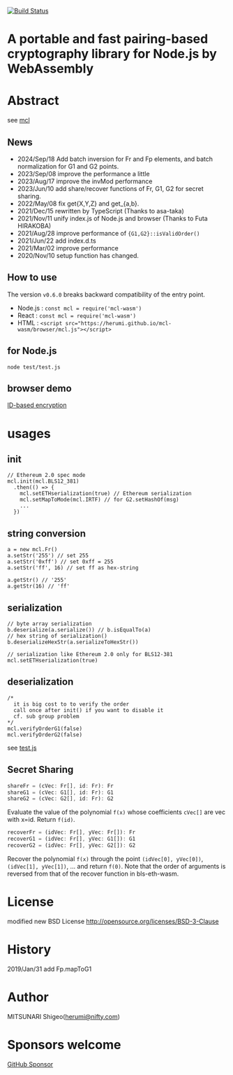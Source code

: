 [![Build Status](https://github.com/herumi/mcl-wasm/actions/workflows/main.yml/badge.svg)](https://github.com/herumi/mcl-wasm/actions/workflows/main.yml)

# A portable and fast pairing-based cryptography library for Node.js by WebAssembly

# Abstract

see [mcl](https://github.com/herumi/mcl)

## News
- 2024/Sep/18 Add batch inversion for Fr and Fp elements, and batch normalization for G1 and G2 points.
- 2023/Sep/08 improve the performance a little
- 2023/Aug/17 improve the invMod performance
- 2023/Jun/10 add share/recover functions of Fr, G1, G2 for secret sharing.
- 2022/May/08 fix get{X,Y,Z} and get\_{a,b}.
- 2021/Dec/15 rewritten by TypeScript (Thanks to asa-taka)
- 2021/Nov/11 unify index.js of Node.js and browser (Thanks to Futa HIRAKOBA)
- 2021/Aug/28 improve performance of `{G1,G2}::isValidOrder()`
- 2021/Jun/22 add index.d.ts
- 2021/Mar/02 improve performance
- 2020/Nov/10 setup function has changed.

## How to use
The version `v0.6.0` breaks backward compatibility of the entry point.

- Node.js : `const mcl = require('mcl-wasm')`
- React : `const mcl = require('mcl-wasm')`
- HTML : `<script src="https://herumi.github.io/mcl-wasm/browser/mcl.js"></script>`

## for Node.js
```
node test/test.js
```

## browser demo
[ID-based encryption](https://herumi.github.io/mcl-wasm/browser/demo.html)

# usages

## init

```
// Ethereum 2.0 spec mode
mcl.init(mcl.BLS12_381)
  .then(() => {
    mcl.setETHserialization(true) // Ethereum serialization
    mcl.setMapToMode(mcl.IRTF) // for G2.setHashOf(msg)
    ...
  })
```

## string conversion

```
a = new mcl.Fr()
a.setStr('255') // set 255
a.setStr('0xff') // set 0xff = 255
a.setStr('ff', 16) // set ff as hex-string

a.getStr() // '255'
a.getStr(16) // 'ff'
```

## serialization

```
// byte array serialization
b.deserialize(a.serialize()) // b.isEqualTo(a)
// hex string of serialization()
b.deserializeHexStr(a.serializeToHexStr())
```

```
// serialization like Ethereum 2.0 only for BLS12-381
mcl.setETHserialization(true)
```

## deserialization
```
/*
  it is big cost to to verify the order
  call once after init() if you want to disable it
  cf. sub group problem
*/
mcl.verifyOrderG1(false)
mcl.verifyOrderG2(false)
```

see [test.js](https://github.com/herumi/mcl-wasm/blob/master/test/test.js)

## Secret Sharing

```typescript
shareFr = (cVec: Fr[], id: Fr): Fr
shareG1 = (cVec: G1[], id: Fr): G1
shareG2 = (cVec: G2[], id: Fr): G2
```
Evaluate the value of the polynomial `f(x)` whose coefficients `cVec[]` are vec with x=id.
Return `f(id)`.

```typescript
recoverFr = (idVec: Fr[], yVec: Fr[]): Fr
recoverG1 = (idVec: Fr[], yVec: G1[]): G1
recoverG2 = (idVec: Fr[], yVec: G2[]): G2
```
Recover the polynomial `f(x)` through the point `(idVec[0], yVec[0])`, `(idVec[1], yVec[1])`, ... and return `f(0)`.
Note that the order of arguments is reversed from that of the recover function in bls-eth-wasm.

# License

modified new BSD License
http://opensource.org/licenses/BSD-3-Clause

# History

2019/Jan/31 add Fp.mapToG1

# Author

MITSUNARI Shigeo(herumi@nifty.com)

# Sponsors welcome
[GitHub Sponsor](https://github.com/sponsors/herumi)
